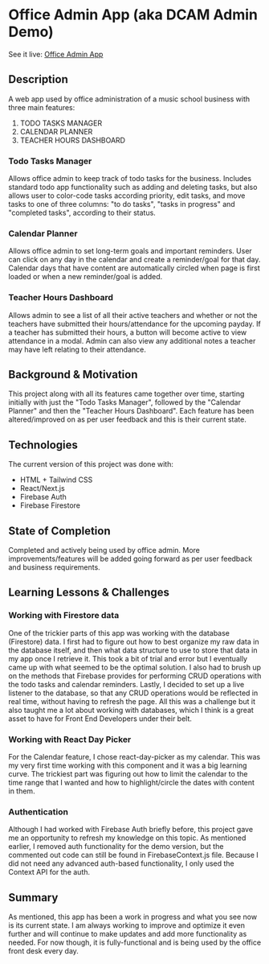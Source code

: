 # Office Admin App (aka DCAM Admin Demo)

See it live: [Office Admin App](https://admirable-scone-4cd8a6.netlify.app/)

## Description
A web app used by office administration of a music school business with three main features:
1. TODO TASKS MANAGER
2. CALENDAR PLANNER
3. TEACHER HOURS DASHBOARD

### Todo Tasks Manager
Allows office admin to keep track of todo tasks for the business. Includes standard todo app functionality such as adding and deleting tasks, but also allows user to color-code tasks according priority, edit tasks, and move tasks to one of three columns: "to do tasks", "tasks in progress" and "completed tasks", according to their status.

### Calendar Planner
Allows office admin to set long-term goals and important reminders. User can click on any day in the calendar and create a reminder/goal for that day. Calendar days that have content are automatically circled when page is first loaded or when a new reminder/goal is added.

### Teacher Hours Dashboard
Allows admin to see a list of all their active teachers and whether or not the teachers have submitted their hours/attendance for the upcoming payday. If a teacher has submitted their hours, a button will become active to view attendance in a modal. Admin can also view any additional notes a teacher may have left relating to their attendance.

## Background & Motivation
This project along with all its features came together over time, starting initially with just the "Todo Tasks Manager", followed by the "Calendar Planner" and then the "Teacher Hours Dashboard". Each feature has been altered/improved on as per user feedback and this is their current state.

## Technologies
The current version of this project was done with:
* HTML + Tailwind CSS
* React/Next.js
* Firebase Auth
* Firebase Firestore

## State of Completion
Completed and actively being used by office admin. More improvements/features will be added going forward as per user feedback and business requirements.

## Learning Lessons & Challenges
### Working with Firestore data
One of the trickier parts of this app was working with the database (Firestore) data. I first had to figure out how to best organize my raw data in the database itself, and then what data structure to use to store that data in my app once I retrieve it. This took a bit of trial and error but I eventually came up with what seemed to be the optimal solution. I also had to brush up on the methods that Firebase provides for performing CRUD operations with the todo tasks and calendar reminders. Lastly, I decided to set up a live listener to the database, so that any CRUD operations would be reflected in real time, without having to refresh the page. All this was a challenge but it also taught me a lot about working with databases, which I think is a great asset to have for Front End Developers under their belt.

### Working with React Day Picker
For the Calendar feature, I chose react-day-picker as my calendar. This was my very first time working with this component and it was a big learning curve. The trickiest part was figuring out how to limit the calendar to the time range that I wanted and how to highlight/circle the dates with content in them.

### Authentication
Although I had worked with Firebase Auth briefly before, this project gave me an opportunity to refresh my knowledge on this topic. As mentioned earlier, I removed auth functionality for the demo version, but the commented out code can still be found in FirebaseContext.js file. Because I did not need any advanced auth-based functionality, I only used the Context API for the auth.

## Summary
As mentioned, this app has been a work in progress and what you see now is its current state. I am always working to improve and optimize it even further and will continue to make updates and add more functionality as needed. For now though, it is fully-functional and is being used by the office front desk every day.




